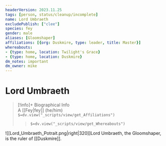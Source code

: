 ```yaml
---
headerVersion: 2023.11.25
tags: [person, status/cleanup/incomplete]
name: Lord Umbraeth
excludePublish: ["clee"]
species: fey
gender: male
aliases: [Gloomshaper]
affiliations: [{org: Duskmire, type: leader, title: Master}]
whereabouts:
- {type: home, location: Twilight's Grace}
- {type: home, location: Duskmire}
dm_notes: important
dm_owner: mike
---
```

# Lord Umbraeth
>[!info]+ Biographical Info  
> A [[Fey|fey]] (he/him)  
> `$=dv.view("_scripts/view/get_Affiliations")`  
>> `$=dv.view("_scripts/view/get_Whereabouts")`

![[Lord_Umbraeth_Potrait.png|right|320]]Lord Umbraeth, the Gloomshaper, is the ruler of [[Duskmire]]. 